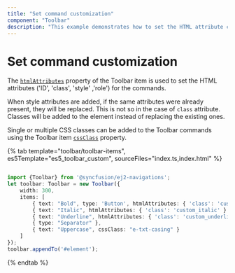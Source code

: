 ```yaml
---
title: "Set command customization"
component: "Toolbar"
description: "This example demonstrates how to set the HTML attribute commands to Essential JS 2 Toolbar component items."
---
```


# Set command customization

The [`htmlAttributes`](../../api/toolbar/item#htmlattributes) property of the Toolbar item is used to set the HTML attributes ('ID', 'class', 'style' ,'role') for the commands.

When style attributes are added, if the same attributes were already present, they will be replaced. This is not so in the case of `class` attribute. Classes will be added to the element instead of replacing the existing ones.

Single or multiple CSS classes can be added to the Toolbar commands using the Toolbar item [`cssClass`](../../api/toolbar/item#cssclass) property.

{% tab template="toolbar/toolbar-items", es5Template="es5_toolbar_custom", sourceFiles="index.ts,index.html" %}

```typescript

import {Toolbar} from '@syncfusion/ej2-navigations';
let toolbar: Toolbar = new Toolbar({
    width: 300,
    items: [
        { text: "Bold", type: 'Button', htmlAttributes: { 'class': 'custom_bold', 'id': 'itemId' } },
        { text: "Italic", htmlAttributes: { 'class': 'custom_italic' }  },
        { text: "Underline", htmlAttributes: { 'class': 'custom_underline' } },
        { type: "Separator" },
        { text: "Uppercase", cssClass: "e-txt-casing" }
    ]
});
toolbar.appendTo('#element');

```

{% endtab %}